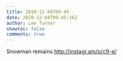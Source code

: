 ```yaml
---
title: 2010-12-04T09-45
date: 2010-12-04T09:45:16Z
author: Lee Turner
showtoc: false
comments: true
---
```


Snowman remains http://instagr.am/p/c9-e/

